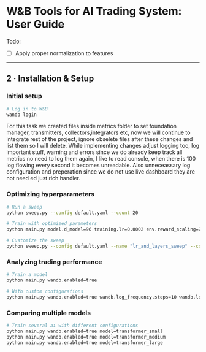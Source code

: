 # W&B Tools for AI Trading System: **User Guide**
Todo: 
- [ ] Apply proper normalization to features
---

## 2 · Installation & Setup

### Initial setup

```bash
# Log in to W&B
wandb login
```
 For this task we created files inside metrics folder to set foundation manager, transmitters, collectors,integrators etc, now we will continue to integrate rest of the project, ignore obselete files after these changes and list them so I will delete. While implementing changes adjust logging too, log important stuff, warning and errors since we do already keep track all metrics no need to log them again, I like to read console, when there is 100 log flowing every second it becomes unreadable. Also unneceassary log configuration and preperation since we do not use live dashboard they are not need ed just rich handler.
### Optimizing hyperparameters

```bash
# Run a sweep
python sweep.py --config default.yaml --count 20

# Train with optimized parameters
python main.py model.d_model=96 training.lr=0.0002 env.reward_scaling=2.5

# Customize the sweep
python sweep.py --config default.yaml --name "lr_and_layers_sweep" --count 20
```

### Analyzing trading performance

```bash
# Train a model
python main.py wandb.enabled=true

# With custom configurations
python main.py wandb.enabled=true wandb.log_frequency.steps=10 wandb.log_model=true

```

### Comparing multiple models

```bash
# Train several ai with different configurations
python main.py wandb.enabled=true model=transformer_small
python main.py wandb.enabled=true model=transformer_medium
python main.py wandb.enabled=true model=transformer_large

```